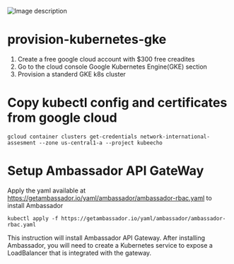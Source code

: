 ![Image description](https://p2zk82o7hr3yb6ge7gzxx4ki-wpengine.netdna-ssl.com/wp-content/uploads/Google-Kubernetes-Engine.png)

# provision-kubernetes-gke

1) Create a free google cloud account with $300 free creadites
2) Go to the cloud console Google Kubernetes Engine(GKE) section 
3) Provision a standerd GKE k8s cluster

# Copy kubectl config and certificates from google cloud

```gcloud container clusters get-credentials network-international-assesment --zone us-central1-a --project kubeecho```

# Setup Ambassador API GateWay 

Apply the yaml available at https://getambassador.io/yaml/ambassador/ambassador-rbac.yaml to install Ambassador

```kubectl apply -f https://getambassador.io/yaml/ambassador/ambassador-rbac.yaml```

This instruction will install Ambassador API Gateway. After installing Ambassador, you will need to create a Kubernetes service to expose a LoadBalancer that is integrated with the gateway.

